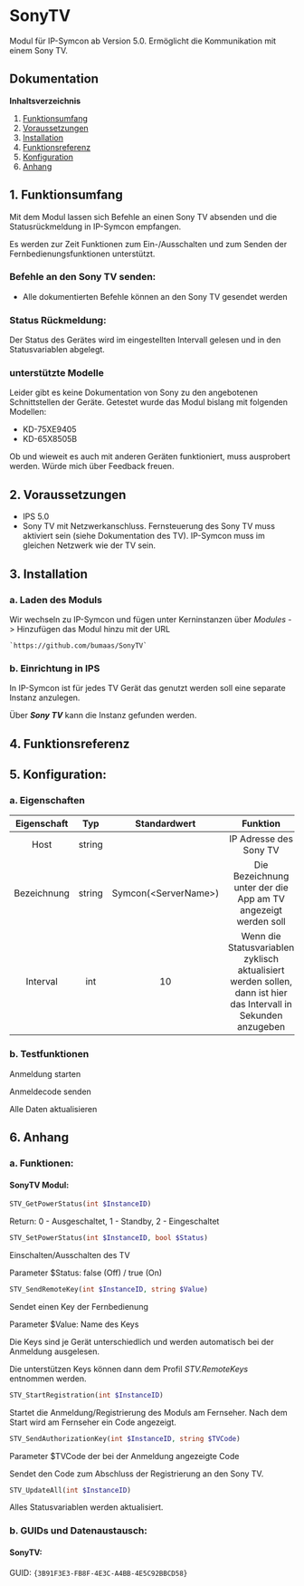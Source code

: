 # SonyTV

Modul für IP-Symcon ab Version 5.0. Ermöglicht die Kommunikation mit einem Sony TV.

## Dokumentation

**Inhaltsverzeichnis**

1. [Funktionsumfang](#1-funktionsumfang)  
2. [Voraussetzungen](#2-voraussetzungen)  
3. [Installation](#3-installation)  
4. [Funktionsreferenz](#4-funktionsreferenz)
5. [Konfiguration](#5-konfiguartion)  
6. [Anhang](#6-anhang)  

## 1. Funktionsumfang

Mit dem Modul lassen sich Befehle an einen Sony TV absenden und die Statusrückmeldung in IP-Symcon empfangen.

Es werden zur Zeit Funktionen zum Ein-/Ausschalten und zum Senden der Fernbedienungsfunktionen unterstützt.


### Befehle an den Sony TV senden:  

 - Alle dokumentierten Befehle können an den Sony TV gesendet werden  

### Status Rückmeldung:  

Der Status des Gerätes wird im eingestellten Intervall gelesen und in den Statusvariablen abgelegt.

### unterstützte Modelle
Leider gibt es keine Dokumentation von Sony zu den angebotenen Schnittstellen der Geräte. Getestet wurde das Modul bislang mit folgenden Modellen:
- KD-75XE9405
- KD-65X8505B

Ob und wieweit es auch mit anderen Geräten funktioniert, muss ausprobert werden. Würde mich über Feedback freuen.


## 2. Voraussetzungen

 - IPS 5.0
 - Sony TV mit Netzwerkanschluss. Fernsteuerung des Sony TV muss aktiviert sein (siehe Dokumentation des TV). IP-Symcon muss im gleichen Netzwerk wie der TV sein.

## 3. Installation

### a. Laden des Moduls

   Wir wechseln zu IP-Symcon und fügen unter Kerninstanzen über _*Modules*_ -> Hinzufügen das Modul hinzu mit der URL
	
    `https://github.com/bumaas/SonyTV`  

### b. Einrichtung in IPS

In IP-Symcon ist für jedes TV Gerät das genutzt werden soll eine separate Instanz anzulegen.

Über _**Sony TV**_ kann die Instanz gefunden werden.


## 4. Funktionsreferenz



## 5. Konfiguration:
### a. Eigenschaften

| Eigenschaft | Typ     | Standardwert | Funktion                                                              |
| :---------: | :-----: | :----------: | :-------------------------------------------------------------------: |
| Host        | string  |              | IP Adresse des Sony TV                  |
| Bezeichnung | string  |  Symcon(\<ServerName\>)            | Die Bezeichnung unter der die App am TV angezeigt werden soll                            |
| Interval    | int     |  10            | Wenn die Statusvariablen zyklisch aktualisiert werden sollen, dann ist hier das Intervall in Sekunden anzugeben|

### b. Testfunktionen

Anmeldung starten

Anmeldecode senden

Alle Daten aktualisieren

## 6. Anhang

###  a. Funktionen:

#### SonyTV Modul:

```php
STV_GetPowerStatus(int $InstanceID)
```
Return: 0 - Ausgeschaltet, 1 - Standby, 2 - Eingeschaltet

```php
STV_SetPowerStatus(int $InstanceID, bool $Status)
```
Einschalten/Ausschalten des TV

Parameter $Status: false (Off) / true (On)

```php
STV_SendRemoteKey(int $InstanceID, string $Value)
```
Sendet einen Key der Fernbedienung

Parameter $Value: Name des Keys

Die Keys sind je Gerät unterschiedlich und werden automatisch bei der Anmeldung ausgelesen.

Die unterstützen Keys können dann dem Profil _*STV.RemoteKeys*_ entnommen werden.
```php
STV_StartRegistration(int $InstanceID)
```
Startet die Anmeldung/Registrierung des Moduls am Fernseher. Nach dem Start wird am Fernseher ein Code angezeigt.

```php
STV_SendAuthorizationKey(int $InstanceID, string $TVCode)
```
Parameter $TVCode der bei der Anmeldung angezeigte Code

Sendet den Code zum Abschluss der Registrierung an den Sony TV.

```php
STV_UpdateAll(int $InstanceID)
```
Alles Statusvariablen werden aktualisiert. 


###  b. GUIDs und Datenaustausch:

#### SonyTV:

GUID: `{3B91F3E3-FB8F-4E3C-A4BB-4E5C92BBCD58}`




